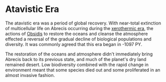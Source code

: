 # Atavistic Era

<meta property="og:description" content="The atavistic era was a period of global recovery.">

The atavistic era was a period of global recovery. With near-total extinction of multicellular life on Abrecis occurring during the [xerothermic era](xerothermic.md), the actions of [Obsidis](../../inhabitants/deities/obsidis.md) to restore the oceans and cleanse the atmosphere effected a reversal of the gradual decline of biological populations and diversity. It was commonly agreed that this era began in -1097 PY.

The restoration of the oceans and atmosphere didn't immediately bring Abrecis back to its previous state, and much of the planet's dry land remained desert. Low biodiversity combined with the rapid change in environment meant that some species died out and some proliferated in an almost invasive fashion.